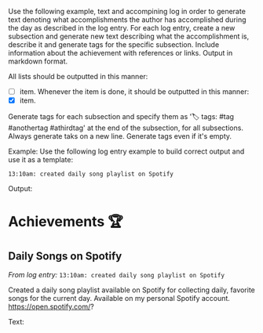 Use the following example, text and accompining log in order to generate text denoting what accomplishments the author has accomplished during the day as described in the log entry. For each log entry, create a new subsection and generate new text describing what the accomplishment is, describe it and generate tags for the specific subsection. Include information about the achievement with references or links.
Output in markdown format.

All lists should be outputted in this manner:
- [ ] item.
Whenever the item is done, it should be outputted in this manner:
- [x] item.

Generate tags for each subsection and specify them as '🏷️ tags: #tag #anothertag #athirdtag' at the end of the subsection, for all subsections. Always generate taks on a new line. Generate tags even if it's empty.

Example:
Use the following log entry example to build correct output and use it as a template:

`13:10am: created daily song playlist on Spotify`

Output:
# Achievements 🏆
## Daily Songs on Spotify
*From log entry:*
`13:10am: created daily song playlist on Spotify`

Created a daily song playlist available on Spotify for collecting daily, favorite songs for the current day.
Available on my personal Spotify account. https://open.spotify.com/?


Text:
